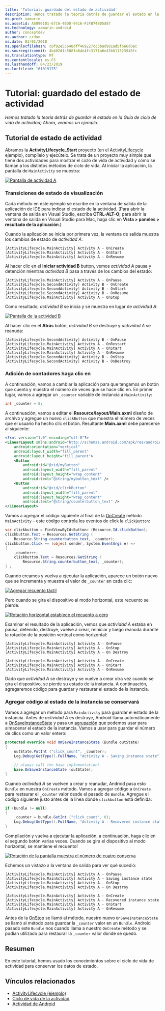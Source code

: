 ```yaml
---
title: 'Tutorial: guardado del estado de actividad'
description: Hemos tratado la teoría detrás de guardar el estado en la Guía de ciclo de vida de actividad; Ahora, veamos un ejemplo.
ms.prod: xamarin
ms.assetid: A6090101-67C6-4BDD-9416-F2FB74805A87
ms.technology: xamarin-android
author: conceptdev
ms.author: crdun
ms.date: 03/01/2018
ms.openlocfilehash: c8f92e55648dff469227cc3bad981ad5f6e6d0ac
ms.sourcegitcommit: 4b402d1c508fa84e4fc3171a6e43b811323948fc
ms.translationtype: MT
ms.contentlocale: es-ES
ms.lasthandoff: 04/23/2019
ms.locfileid: "61019175"
---
```

# <a name="walkthrough---saving-the-activity-state"></a>Tutorial: guardado del estado de actividad

_Hemos tratado la teoría detrás de guardar el estado en la Guía de ciclo de vida de actividad; Ahora, veamos un ejemplo._

## <a name="activity-state-walkthrough"></a>Tutorial de estado de actividad

Abramos la **ActivityLifecycle_Start** proyecto (en el [ActivityLifecycle](https://developer.xamarin.com/samples/monodroid/ActivityLifecycle) ejemplo), compílelo y ejecútelo. Se trata de un proyecto muy simple que tiene dos actividades para mostrar el ciclo de vida de actividad y cómo se llaman a los distintos métodos de ciclo de vida. Al iniciar la aplicación, la pantalla de `MainActivity` se muestra: 

[![Pantalla de actividad A](saving-state-images/01-activity-a-sml.png)](saving-state-images/01-activity-a.png#lightbox)

### <a name="viewing-state-transitions"></a>Transiciones de estado de visualización

Cada método en este ejemplo se escribe en la ventana de salida de la aplicación de IDE para indicar el estado de la actividad. (Para abrir la ventana de salida en Visual Studio, escriba **CTRL-ALT-O**; para abrir la ventana de salida en Visual Studio para Mac, haga clic en **Vista > paneles > resultado de la aplicación**.)

Cuando la aplicación se inicia por primera vez, la ventana de salida muestra los cambios de estado de *actividad A*: 

```shell
[ActivityLifecycle.MainActivity] Activity A - OnCreate
[ActivityLifecycle.MainActivity] Activity A - OnStart
[ActivityLifecycle.MainActivity] Activity A - OnResume
```

Al hacer clic en el **Iniciar actividad B** button, vemos *actividad A* pausa y detención mientras *actividad B* pasa a través de los cambios del estado: 

```shell
[ActivityLifecycle.MainActivity] Activity A - OnPause
[ActivityLifecycle.SecondActivity] Activity B - OnCreate
[ActivityLifecycle.SecondActivity] Activity B - OnStart
[ActivityLifecycle.SecondActivity] Activity B - OnResume
[ActivityLifecycle.MainActivity] Activity A - OnStop
```

Como resultado, *actividad B* se inicia y se muestra en lugar de *actividad A*: 

[![Pantalla de la actividad B](saving-state-images/02-activity-b-sml.png)](saving-state-images/02-activity-b.png#lightbox)

Al hacer clic en el **Atrás** botón, *actividad B* se destruye y *actividad A* se reanuda: 

```shell
[ActivityLifecycle.SecondActivity] Activity B - OnPause
[ActivityLifecycle.MainActivity] Activity A - OnRestart
[ActivityLifecycle.MainActivity] Activity A - OnStart
[ActivityLifecycle.MainActivity] Activity A - OnResume
[ActivityLifecycle.SecondActivity] Activity B - OnStop
[ActivityLifecycle.SecondActivity] Activity B - OnDestroy
```
### <a name="adding-a-click-counter"></a>Adición de contadores haga clic en

A continuación, vamos a cambiar la aplicación para que tengamos un botón que cuenta y muestra el número de veces que se hace clic en. En primer lugar, vamos a agregar un `_counter` variable de instancia a `MainActivity`:

```csharp
int _counter = 0;
```

A continuación, vamos a editar el **Resource/layout/Main.axml** diseño de archivo y agregue un nuevo `clickButton` que muestra el número de veces que el usuario ha hecho clic el botón. Resultante **Main.axml** debe parecerse al siguiente: 

```xml
<?xml version="1.0" encoding="utf-8"?>
<LinearLayout xmlns:android="http://schemas.android.com/apk/res/android"
    android:orientation="vertical"
    android:layout_width="fill_parent"
    android:layout_height="fill_parent">
    <Button
        android:id="@+id/myButton"
        android:layout_width="fill_parent"
        android:layout_height="wrap_content"
        android:text="@string/mybutton_text" />
    <Button
        android:id="@+id/clickButton"
        android:layout_width="fill_parent"
        android:layout_height="wrap_content"
        android:text="@string/counterbutton_text" />
</LinearLayout>
```

Vamos a agregar el código siguiente al final de la [OnCreate](https://developer.xamarin.com/api/member/Android.App.Activity.OnCreate/p/Android.OS.Bundle/) método `MainActivity` &ndash; este código controla los eventos de click la `clickButton`:

```csharp
var clickbutton = FindViewById<Button> (Resource.Id.clickButton);
clickbutton.Text = Resources.GetString (
    Resource.String.counterbutton_text, _counter);
clickbutton.Click += (object sender, System.EventArgs e) =>
{
    _counter++;
    clickbutton.Text = Resources.GetString (
        Resource.String.counterbutton_text, _counter);
} ;
```

Cuando creamos y vuelva a ejecutar la aplicación, aparece un botón nuevo que se incrementa y muestra el valor de `_counter` en cada clic:

[![Agregar recuento táctil](saving-state-images/03-touched-sml.png)](saving-state-images/03-touched.png#lightbox)

Pero cuando se gira el dispositivo al modo horizontal, este recuento se pierde:

[![Rotación horizontal establece el recuento a cero](saving-state-images/05-rotate-nosave-sml.png)](saving-state-images/05-rotate-nosave.png#lightbox)

Examinar el resultado de la aplicación, vemos que *actividad A* estaba en pausa, detenido, destruye, vuelve a crear, reiniciar y luego reanuda durante la rotación de la posición vertical como horizontal: 

```shell
[ActivityLifecycle.MainActivity] Activity A - OnPause
[ActivityLifecycle.MainActivity] Activity A - OnStop
[ActivityLifecycle.MainActivity] Activity A - On Destroy

[ActivityLifecycle.MainActivity] Activity A - OnCreate
[ActivityLifecycle.MainActivity] Activity A - OnStart
[ActivityLifecycle.MainActivity] Activity A - OnResume
```

Dado que *actividad A* se destruye y se vuelve a crear otra vez cuando se gira el dispositivo, se pierde su estado de la instancia. A continuación, agregaremos código para guardar y restaurar el estado de la instancia.

### <a name="adding-code-to-preserve-instance-state"></a>Agregar código al estado de la instancia se conservará

Vamos a agregar un método para `MainActivity` para guardar el estado de la instancia. Antes de *actividad A* es destruye, Android llama automáticamente a [OnSaveInstanceState](https://developer.xamarin.com/api/member/Android.App.Activity.OnSaveInstanceState/p/Android.OS.Bundle/) y pasa un [agrupación](https://developer.xamarin.com/api/type/Android.OS.Bundle/) que podemos usar para almacenar el estado de la instancia. Vamos a usar para guardar el número de clics como un valor entero:

```csharp
protected override void OnSaveInstanceState (Bundle outState)
{
    outState.PutInt ("click_count", _counter);
    Log.Debug(GetType().FullName, "Activity A - Saving instance state");

    // always call the base implementation!
    base.OnSaveInstanceState (outState);    
}
```

Cuando *actividad A* se vuelven a crear y reanudar, Android pasa esto `Bundle` en nuestra `OnCreate` método. Vamos a agregar código a `OnCreate` para restaurar el `_counter` valor desde el pasado de `Bundle`. Agregue el código siguiente justo antes de la línea donde `clickbutton` está definida: 

```csharp
if (bundle != null)
{
    _counter = bundle.GetInt ("click_count", 0);
    Log.Debug(GetType().FullName, "Activity A - Recovered instance state");
}
```

Compilación y vuelva a ejecutar la aplicación, a continuación, haga clic en el segundo botón varias veces. Cuando se gira el dispositivo al modo horizontal, se mantiene el recuento!

[![Rotación de la pantalla muestra el número de cuatro conserva](saving-state-images/06-rotate-save-sml.png)](saving-state-images/06-rotate-save.png#lightbox)


Echemos un vistazo a la ventana de salida para ver qué sucedió:
    
```shell
[ActivityLifecycle.MainActivity] Activity A - OnPause
[ActivityLifecycle.MainActivity] Activity A - Saving instance state
[ActivityLifecycle.MainActivity] Activity A - OnStop
[ActivityLifecycle.MainActivity] Activity A - On Destroy

[ActivityLifecycle.MainActivity] Activity A - OnCreate
[ActivityLifecycle.MainActivity] Activity A - Recovered instance state
[ActivityLifecycle.MainActivity] Activity A - OnStart
[ActivityLifecycle.MainActivity] Activity A - OnResume
``` 

Antes de la [OnStop](https://developer.xamarin.com/api/member/Android.App.Activity.OnStop/) se llamó al método, nuestro nuevo `OnSaveInstanceState` se llamó al método para guardar la `_counter` valor en un `Bundle`. Android pasado este `Bundle` nos cuando llama a nuestro `OnCreate` método y se podían utilizado para restaurar la `_counter` valor donde se quedó.


## <a name="summary"></a>Resumen

En este tutorial, hemos usado los conocimientos sobre el ciclo de vida de actividad para conservar los datos de estado. 



## <a name="related-links"></a>Vínculos relacionados

- [ActivityLifecycle (ejemplo)](https://developer.xamarin.com/samples/monodroid/ActivityLifecycle)
- [Ciclo de vida de la actividad](~/android/app-fundamentals/activity-lifecycle/index.md)
- [Actividad de Android](https://developer.xamarin.com/api/type/Android.App.Activity/)
